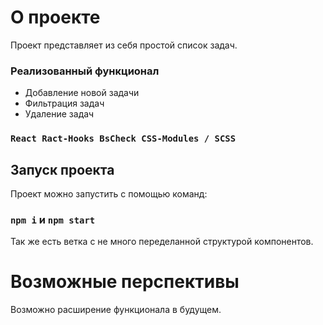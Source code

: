 # О проекте

Проект представляет из себя простой список задач.

### Реализованный функционал

- Добавление новой задачи
- Фильтрация задач
- Удаление задач
### `React Ract-Hooks BsCheck CSS-Modules / SCSS`

## Запуск проекта

Проект можно запустить с помощью команд:

### `npm i` и `npm start`

Так же есть ветка с не много переделанной структурой компонентов.

# Возможные перспективы
Возможно расширение функционала в будущем.

